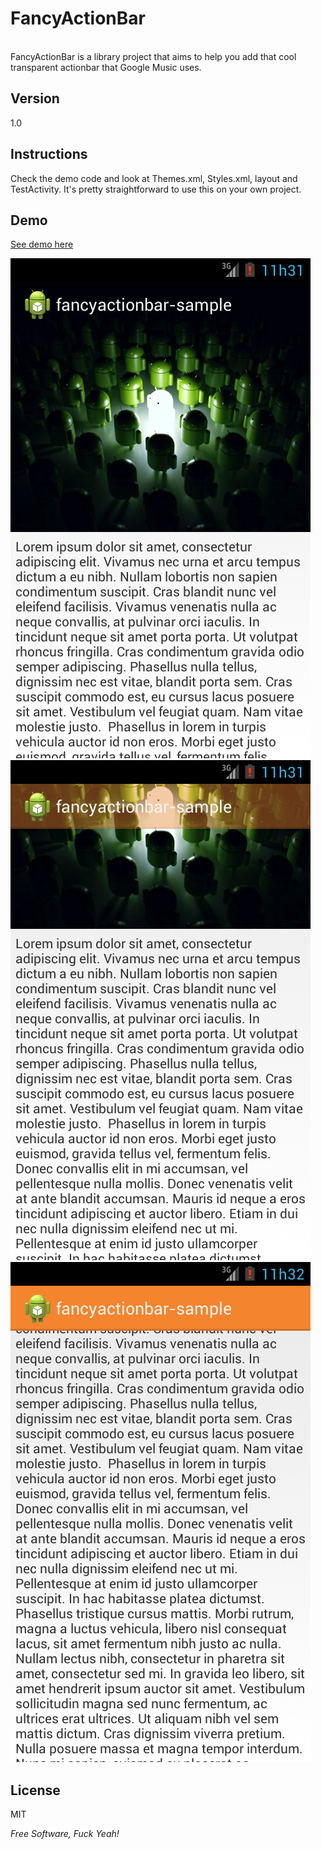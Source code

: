 FancyActionBar
=========

<br />FancyActionBar is a library project that aims to help you add that cool transparent actionbar that Google Music uses.


Version
-
1.0

Instructions
-
Check the demo code and look at Themes.xml, Styles.xml, layout and TestActivity.
It's pretty straightforward to use this on your own project.

Demo
-----------

[See demo here]

![Alt text](/actionbar_top.png?raw=true)
![Alt text](/actionbar_middle.png?raw=true)
![Alt text](/actionbar_end.png?raw=true)


License
-

MIT

*Free Software, Fuck Yeah!*

  [See demo here]: https://github.com/cuub/fancyactionbar-sample
  

    
